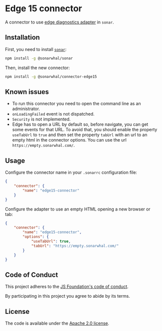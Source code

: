 # Edge 15 connector

A connector to use [edge diagnostics adapter](https://github.com/Microsoft/edge-diagnostics-adapter)
in `sonar`.

## Installation

First, you need to install [`sonar`](https://sonarwhal.com/):

```bash
npm install -g @sonarwhal/sonar
```

Then, install the new connector:

```bash
npm install -g @sonarwhal/connector-edge15
```

## Known issues

* To run this connector you need to open the command line
  as an administrator.
* `onLoadingFailed` event is not dispatched.
* `Security` is not implemented.
* Edge has to open a URL by default so, before navigate,
  you can get some events for that URL. To avoid that,
  you should enable the property `useTabUrl` to `true`
  and then set the property `tabUrl` with an url to an empty
  html in the connector options. You can use the url
  `https://empty.sonarwhal.com/`.

## Usage

Configure the connector name in your `.sonarrc` configuration file:

```json
{
    "connector": {
        "name": "edge15-connector"
    }
}
```

Configure the adapter to use an empty HTML opening a new
browser or tab:

```json
{
    "connector": {
        "name": "edge15-connector",
        "options": {
            "useTabUrl": true,
            "tabUrl": "https://empty.sonarwhal.com/"
        }
    }
}
```

## Code of Conduct

This project adheres to the [JS Foundation's code of
conduct](https://js.foundation/community/code-of-conduct).

By participating in this project you agree to abide by its terms.

## License

The code is available under the [Apache 2.0 license](LICENSE.txt).
